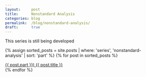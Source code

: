 ```yaml
---
layout:     post
title:      Nonstandard Analysis
categories: blog
permalink:  /blog/nonstandard-analysis/
draft:      true
---
```


This series is still being developed

{% assign sorted_posts = site.posts | where: 'series', 'nonstandard-analysis' | sort: 'part' %}
{% for post in sorted_posts %}
  <div class="post-link-container">
    <a href="{{ post.url }}" class="post-link-item"> 
        {{ post.part }}) {{ post.title }} 
        <!-- I'll play around with this later
        <time datetime="{{ post.date | date_to_xmlschema }}" class="post-link-date">{{ post.date | date_to_string }}</time>
        -->
    </a>
  </div>
{% endfor %}
